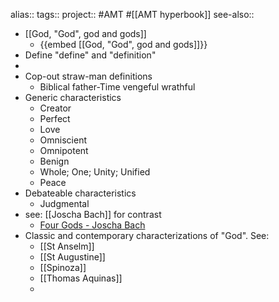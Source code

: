 alias::
tags::
project:: #AMT #[[AMT hyperbook]]
see-also::

- [[God, "God", god and gods]]
	- {{embed [[God, "God", god and gods]]}}
- Define "define" and "definition"
-
- Cop-out straw-man definitions
	- Biblical father-Time vengeful wrathful
- Generic characteristics
	- Creator
	- Perfect
	- Love
	- Omniscient
	- Omnipotent
	- Benign
	- Whole; One; Unity; Unified
	- Peace
- Debateable characteristics
	- Judgmental
- see: [[Joscha Bach]] for contrast
	- [Four Gods - Joscha Bach](http://bach.ai/four-gods/)
- Classic and contemporary characterizations of "God". See:
	- [[St Anselm]]
	- [[St Augustine]]
	- [[Spinoza]]
	- [[Thomas Aquinas]]
	-